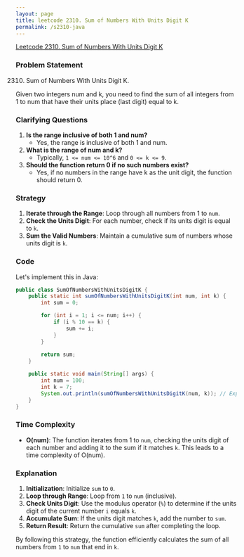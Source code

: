 ```yaml
---
layout: page
title: leetcode 2310. Sum of Numbers With Units Digit K
permalink: /s2310-java
---
```

[Leetcode 2310. Sum of Numbers With Units Digit K](https://algoadvance.github.io/algoadvance/l2310)
### Problem Statement

2310. Sum of Numbers With Units Digit K.

Given two integers num and k, you need to find the sum of all integers from 1 to num that have their units place (last digit) equal to k.

### Clarifying Questions
1. **Is the range inclusive of both 1 and num?**
   - Yes, the range is inclusive of both 1 and num.
2. **What is the range of num and k?**
   - Typically, `1 <= num <= 10^6` and `0 <= k <= 9`.
3. **Should the function return 0 if no such numbers exist?**
   - Yes, if no numbers in the range have k as the unit digit, the function should return 0.

### Strategy
1. **Iterate through the Range**: Loop through all numbers from 1 to `num`.
2. **Check the Units Digit**: For each number, check if its units digit is equal to `k`.
3. **Sum the Valid Numbers**: Maintain a cumulative sum of numbers whose units digit is `k`.

### Code

Let's implement this in Java:

```java
public class SumOfNumbersWithUnitsDigitK {
    public static int sumOfNumbersWithUnitsDigitK(int num, int k) {
        int sum = 0;

        for (int i = 1; i <= num; i++) {
            if (i % 10 == k) {
                sum += i;
            }
        }
        
        return sum;
    }

    public static void main(String[] args) {
        int num = 100;
        int k = 7;
        System.out.println(sumOfNumbersWithUnitsDigitK(num, k)); // Expected output: 385
    }
}
```

### Time Complexity
- **O(num)**: The function iterates from 1 to `num`, checking the units digit of each number and adding it to the sum if it matches `k`. This leads to a time complexity of O(num).

### Explanation
1. **Initialization**: Initialize `sum` to `0`.
2. **Loop through Range**: Loop from `1` to `num` (inclusive).
3. **Check Units Digit**: Use the modulus operator (`%`) to determine if the units digit of the current number `i` equals `k`.
4. **Accumulate Sum**: If the units digit matches `k`, add the number to `sum`.
5. **Return Result**: Return the cumulative `sum` after completing the loop.

By following this strategy, the function efficiently calculates the sum of all numbers from `1` to `num` that end in `k`.